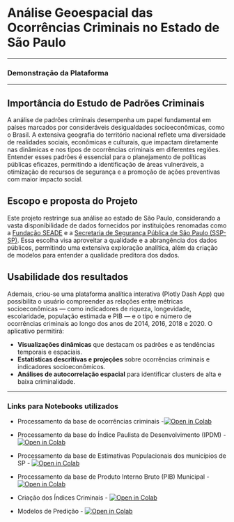 ﻿# Análise Geoespacial das Ocorrências Criminais no Estado de São Paulo
---

### Demonstração da Plataforma

---
## Importância do Estudo de Padrões Criminais
A análise de padrões criminais desempenha um papel fundamental em países marcados por consideráveis desigualdades socioeconômicas, como o Brasil. A extensiva geografia do território nacional reflete uma diversidade de realidades sociais, econômicas e culturais, que impactam diretamente nas dinâmicas e nos tipos de ocorrências criminais em diferentes regiões. Entender esses padrões é essencial para o planejamento de políticas públicas eficazes, permitindo a identificação de áreas vulneráveis, a otimização de recursos de segurança e a promoção de ações preventivas com maior impacto social.

## Escopo e proposta do Projeto
Este projeto restringe sua análise ao estado de São Paulo, considerando a vasta disponibilidade de dados fornecidos por instituições renomadas como a [Fundação SEADE](https://www.seade.gov.br/) e a [Secretaria de Segurança Pública de São Paulo (SSP-SP)](https://www.ssp.sp.gov.br/). Essa escolha visa aproveitar a qualidade e a abrangência dos dados públicos, permitindo uma extensiva exploração analítica, além da criação de modelos para entender a qualidade preditora dos dados.

## Usabilidade dos resultados
Ademais, criou-se uma plataforma analítica interativa (Plotly Dash App) que possibilita o usuário compreender as relações entre métricas socioeconômicas — como indicadores de riqueza, longevidade, escolaridade, população estimada e PIB — e o tipo e número de ocorrências criminais ao longo dos anos de 2014, 2016, 2018 e 2020. O aplicativo permitirá:
- **Visualizações dinâmicas** que destacam os padrões e as tendências temporais e espaciais.
- **Estatísticas descritivas e projeções** sobre ocorrências criminais e indicadores socioeconômicos.
- **Análises de autocorrelação espacial** para identificar clusters de alta e baixa criminalidade.

---
### Links para Notebooks utilizados
-  Processamento da base de ocorrências criminais -[![Open in Colab](https://colab.research.google.com/assets/colab-badge.svg)](https://colab.research.google.com/drive/1lwsS5hVpd4cDw8I1pM18mgKzVY8QmBEE?usp=sharing)

-  Processamento da base do Índice Paulista de Desenvolvimento (IPDM) - [![Open in Colab](https://colab.research.google.com/assets/colab-badge.svg)](https://colab.research.google.com/drive/1auMO65QJ9Ayw7Ms0ckBuvxOyr5fLuj2L?usp=sharing)
 
- Processamento da base de Estimativas Populacionais dos municípios de SP - [![Open in Colab](https://colab.research.google.com/assets/colab-badge.svg)](https://colab.research.google.com/drive/1R_ZJzR3wYioxc4gsh25OBFzWGZXnZ0Ze?usp=sharing)

- Processamento da base de Produto Interno Bruto (PIB) Municipal - [![Open in Colab](https://colab.research.google.com/assets/colab-badge.svg)](https://colab.research.google.com/drive/1lhPlO4OenWyfCuNcJeeKr7H_iEVDzxG6?usp=sharing)

- Criação dos Índices Criminais - [![Open in Colab](https://colab.research.google.com/assets/colab-badge.svg)](https://colab.research.google.com/drive/1CNV91Ge0Pcj9syiWsI2KSu6-BngKAFIU?authuser=3)


- Modelos de Predição -  [![Open in Colab](https://colab.research.google.com/assets/colab-badge.svg)](https://colab.research.google.com/drive/1DBFSMBfmOhhq5uXn3LIVsHBbHpDa89B-?authuser=3)



